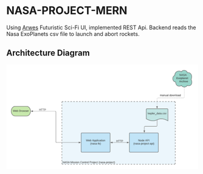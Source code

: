 # NASA-PROJECT-MERN
Using [Arwes](https://arwes.dev/) Futuristic Sci-Fi UI, implemented REST Api. Backend reads the Nasa ExoPlanets csv file to launch and abort rockets. 

## Architecture Diagram
![nasa](https://github.com/Syed007Hassan/NASA-PROJECT-MERN/blob/main/Project%20Architectural%20Diagram.png)

